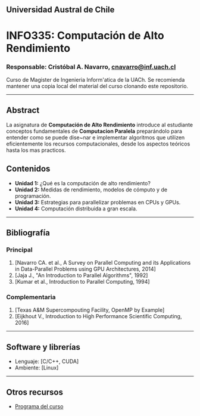 ## Universidad Austral de Chile

# INFO335: Computación de Alto Rendimiento

### Responsable: Cristóbal A. Navarro, cnavarro@inf.uach.cl

Curso de Magister de Ingenieria Inform\'atica de la UACh. 
Se recomienda mantener una copia local del material del curso clonando este repositorio. 

***
## Abstract

La asignatura de **Computación de Alto Rendimiento** introduce al estudiante conceptos fundamentales de **Computacion Paralela** preparándolo para entender como se puede dise\~nar e implementar algoritmos que utilizen eficientemente los recursos computacionales, desde los aspectos teóricos hasta los mas practicos.
## Contenidos

- **Unidad 1:** ¿Qué es la computación de alto rendimiento?
- **Unidad 2:** Medidas de rendimiento, modelos de cómputo y de programación.
- **Unidad 3:** Estrategias para parallelizar problemas en CPUs y GPUs.
- **Unidad 4:** Computación distribuida a gran escala.

***
## Bibliografía 


### Principal
1. [Navarro CA. et al., A Survey on Parallel Computing and its Applications in Data-Parallel Problems using GPU Architectures, 2014]
1. [Jaja J., "An Introduction to Parallel Algorithms", 1992]
1. [Kumar et al., Introduction to Parallel Computing, 1994]


### Complementaria
1. [Texas A&M Supercompouting Facility, OpenMP by Example]
1. [Eijkhout V., Introduction to High Performance Scientific Computing, 2016]


***
## Software y librerías


- Lenguaje: [C/C++, CUDA]
- Ambiente: [Linux]

***
## Otros recursos


- [Programa del curso](programa-info335.pdf)
